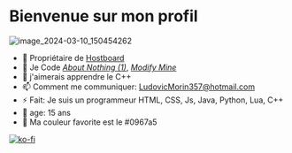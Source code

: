 # Bienvenue sur mon profil 
![image_2024-03-10_150454262](https://github.com/Abstra208/Abstra208/assets/94720847/8c2d9cf7-ab62-43d4-89c3-73b59050c7c7)

- 🔑 Propriétaire de [Hostboard](https://github.com/hostboard)
- 🔭 Je Code *[About Nothing (1)](https://abstra208.github.io/About-Nothing-1)*, 
*[Modify Mine](https://modify-mine.netlify.com)*
- 🌱 j'aimerais apprendre le C++
- 📫 Comment me communiquer: LudovicMorin357@hotmail.com
- ⚡ Fait: Je suis un programmeur HTML, CSS, Js, Java, Python, Lua, C++
- 🎉 age: 15 ans
- 🔵 Ma couleur favorite est le #0967a5

[![ko-fi](https://ko-fi.com/img/githubbutton_sm.svg)](https://ko-fi.com/Q5Q1R3J4Q)
